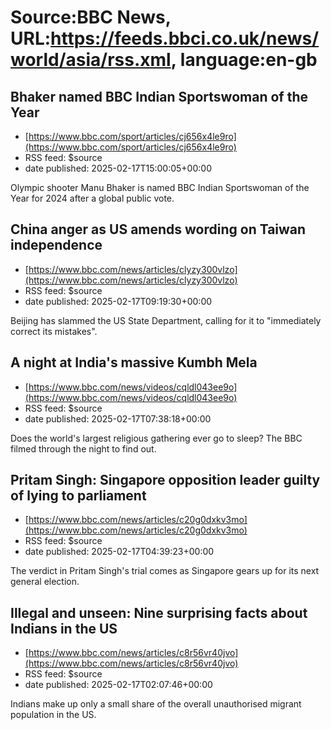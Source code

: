 # Source:BBC News, URL:https://feeds.bbci.co.uk/news/world/asia/rss.xml, language:en-gb

## Bhaker named BBC Indian Sportswoman of the Year
 - [https://www.bbc.com/sport/articles/cj656x4le9ro](https://www.bbc.com/sport/articles/cj656x4le9ro)
 - RSS feed: $source
 - date published: 2025-02-17T15:00:05+00:00

Olympic shooter Manu Bhaker is named BBC Indian Sportswoman of the Year for 2024 after a global public vote.

## China anger as US amends wording on Taiwan independence
 - [https://www.bbc.com/news/articles/clyzy300vlzo](https://www.bbc.com/news/articles/clyzy300vlzo)
 - RSS feed: $source
 - date published: 2025-02-17T09:19:30+00:00

Beijing has slammed the US State Department, calling for it to "immediately correct its mistakes".

## A night at India's massive Kumbh Mela
 - [https://www.bbc.com/news/videos/cqldl043ee9o](https://www.bbc.com/news/videos/cqldl043ee9o)
 - RSS feed: $source
 - date published: 2025-02-17T07:38:18+00:00

Does the world's largest religious gathering ever go to sleep? The BBC filmed through the night to find out.

## Pritam Singh: Singapore opposition leader guilty of lying to parliament
 - [https://www.bbc.com/news/articles/c20g0dxkv3mo](https://www.bbc.com/news/articles/c20g0dxkv3mo)
 - RSS feed: $source
 - date published: 2025-02-17T04:39:23+00:00

The verdict in Pritam Singh's trial comes as Singapore gears up for its next general election.

## Illegal and unseen: Nine surprising facts about Indians in the US
 - [https://www.bbc.com/news/articles/c8r56vr40jvo](https://www.bbc.com/news/articles/c8r56vr40jvo)
 - RSS feed: $source
 - date published: 2025-02-17T02:07:46+00:00

Indians make up only a small share of the overall unauthorised migrant population in the US.

